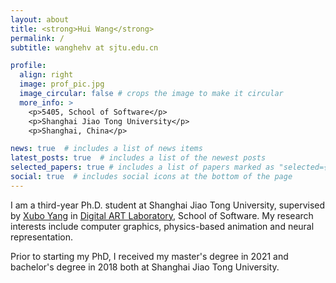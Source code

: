 ```yaml
---
layout: about
title: <strong>Hui Wang</strong>
permalink: /
subtitle: wanghehv at sjtu.edu.cn

profile:
  align: right
  image: prof_pic.jpg
  image_circular: false # crops the image to make it circular
  more_info: >
    <p>5405, School of Software</p>
    <p>Shanghai Jiao Tong University</p>
    <p>Shanghai, China</p>

news: true  # includes a list of news items
latest_posts: true  # includes a list of the newest posts
selected_papers: true # includes a list of papers marked as "selected={true}"
social: true  # includes social icons at the bottom of the page
---
```


I am a third-year Ph.D. student at Shanghai Jiao Tong University, supervised by [Xubo Yang](http://dalab.se.sjtu.edu.cn/www/home/?page_id=143) in [Digital ART Laboratory](http://dalab.se.sjtu.edu.cn/), School of Software. My research interests include computer graphics, physics-based animation and neural representation. 

Prior to starting my PhD, I received my master's degree in 2021 and bachelor's degree in 2018 both at Shanghai Jiao Tong University.

<!-- Write your biography here. Tell the world about yourself. Link to your favorite [subreddit](http://reddit.com). You can put a picture in, too. The code is already in, just name your picture `prof_pic.jpg` and put it in the `img/` folder.

Put your address / P.O. box / other info right below your picture. You can also disable any of these elements by editing `profile` property of the YAML header of your `_pages/about.md`. Edit `_bibliography/papers.bib` and Jekyll will render your [publications page](/al-folio/publications/) automatically.

Link to your social media connections, too. This theme is set up to use [Font Awesome icons](http://fortawesome.github.io/Font-Awesome/) and [Academicons](https://jpswalsh.github.io/academicons/), like the ones below. Add your Facebook, Twitter, LinkedIn, Google Scholar, or just disable all of them. -->